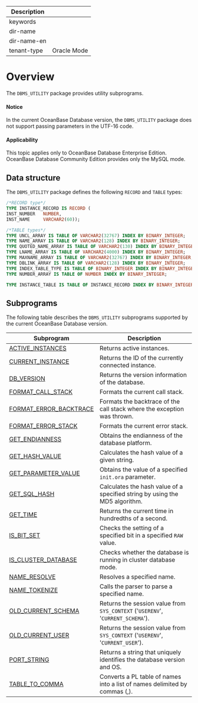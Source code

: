 | Description   |                 |
|---------------|-----------------|
| keywords      |                 |
| dir-name      |                 |
| dir-name-en   |                 |
| tenant-type   | Oracle Mode     |

# Overview

The `DBMS_UTILITY` package provides utility subprograms.

  <main id="notice" type='notice'>
    <h4>Notice</h4>
    <p>In the current OceanBase Database version, the <code>DBMS_UTILITY</code> package does not support passing parameters in the UTF-16 code.
  </main>

<main id="notice" >
  <h4>Applicability</h4>
  <p>This topic applies only to OceanBase Database Enterprise Edition. OceanBase Database Community Edition provides only the MySQL mode. </p>
</main>


## Data structure

The `DBMS_UTILITY` package defines the following `RECORD` and `TABLE` types:

```sql
/*RECORD type*/
TYPE INSTANCE_RECORD IS RECORD (
INST_NUMBER   NUMBER,
INST_NAME     VARCHAR2(60));

/*TABLE types*/
TYPE UNCL_ARRAY IS TABLE OF VARCHAR2(32767) INDEX BY BINARY_INTEGER;
TYPE NAME_ARRAY IS TABLE OF VARCHAR2(128) INDEX BY BINARY_INTEGER;
TYPE QUOTED_NAME_ARRAY IS TABLE OF VARCHAR2(130) INDEX BY BINARY_INTEGER;
TYPE LNAME_ARRAY IS TABLE OF VARCHAR2(4000) INDEX BY BINARY_INTEGER;
TYPE MAXNAME_ARRAY IS TABLE OF VARCHAR2(32767) INDEX BY BINARY_INTEGER;
TYPE DBLINK_ARRAY IS TABLE OF VARCHAR2(128) INDEX BY BINARY_INTEGER;
TYPE INDEX_TABLE_TYPE IS TABLE OF BINARY_INTEGER INDEX BY BINARY_INTEGER;
TYPE NUMBER_ARRAY IS TABLE OF NUMBER INDEX BY BINARY_INTEGER;

TYPE INSTANCE_TABLE IS TABLE OF INSTANCE_RECORD INDEX BY BINARY_INTEGER;
```



## Subprograms

The following table describes the `DBMS_UTILITY` subprograms supported by the current OceanBase Database version.


| Subprogram | Description |
|---------------------------------------|----------------------------------------------------------|
| [ACTIVE_INSTANCES](../17900.dbms-utility-oracle/200.active-instances-oracle.md) | Returns active instances.  |
| [CURRENT_INSTANCE](../17900.dbms-utility-oracle/400.current-instance-oracle.md) | Returns the ID of the currently connected instance.  |
| [DB_VERSION](../17900.dbms-utility-oracle/500.db-version-oracle.md) | Returns the version information of the database.  |
| [FORMAT_CALL_STACK](../17900.dbms-utility-oracle/600.format-call-stack-oracle.md) | Formats the current call stack.  |
| [FORMAT_ERROR_BACKTRACE](../17900.dbms-utility-oracle/700.format-error-backtrace-oracle.md) | Formats the backtrace of the call stack where the exception was thrown.  |
| [FORMAT_ERROR_STACK](../17900.dbms-utility-oracle/800.format-error-stack-oracle.md) | Formats the current error stack.  |
| [GET_ENDIANNESS](../17900.dbms-utility-oracle/900.get-endianness-oracle.md) | Obtains the endianness of the database platform.  |
| [GET_HASH_VALUE](../17900.dbms-utility-oracle/1000.get-hash-value-oracle.md) | Calculates the hash value of a given string.  |
| [GET_PARAMETER_VALUE](../17900.dbms-utility-oracle/1100.get-parameter-value-oracle.md) | Obtains the value of a specified `init.ora` parameter.  |
| [GET_SQL_HASH](../17900.dbms-utility-oracle/1200.get-sql-hash-oracle.md) | Calculates the hash value of a specified string by using the MD5 algorithm.  |
| [GET_TIME](../17900.dbms-utility-oracle/1300.get-time-oracle.md) | Returns the current time in hundredths of a second.  |
| [IS_BIT_SET](../17900.dbms-utility-oracle/1400.is-bit-set-oracle.md) | Checks the setting of a specified bit in a specified `RAW` value.  |
| [IS_CLUSTER_DATABASE](../17900.dbms-utility-oracle/1500.is-cluster-database-oracle.md) | Checks whether the database is running in cluster database mode.  |
| [NAME_RESOLVE](../17900.dbms-utility-oracle/1600.name-resolve-oracle.md) | Resolves a specified name.  |
| [NAME_TOKENIZE](../17900.dbms-utility-oracle/1700.name-tokenize-oracle.md) | Calls the parser to parse a specified name.  |
| [OLD_CURRENT_SCHEMA](../17900.dbms-utility-oracle/1800.old-current-schema-oracle.md) | Returns the session value from `SYS_CONTEXT` ('`USERENV`', '`CURRENT_SCHEMA`').  |
| [OLD_CURRENT_USER](../17900.dbms-utility-oracle/1900.old-current-user-oracle.md) | Returns the session value from `SYS_CONTEXT` ('`USERENV`', '`CURRENT_USER`').  |
| [PORT_STRING](../17900.dbms-utility-oracle/2000.port-string-oracle.md) | Returns a string that uniquely identifies the database version and OS.  |
| [TABLE_TO_COMMA](../17900.dbms-utility-oracle/2100.table-to-comma-oracle.md) | Converts a PL table of names into a list of names delimited by commas (,).  |

